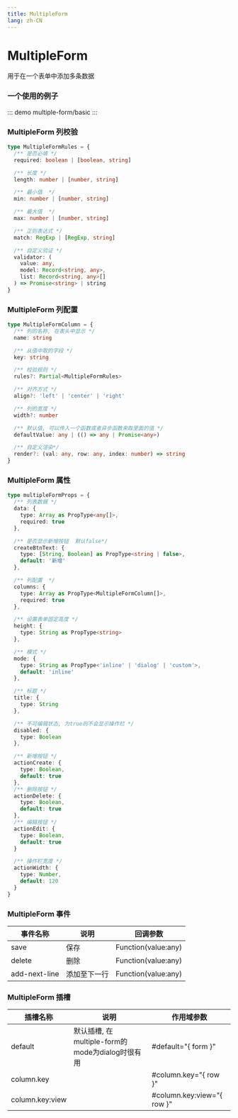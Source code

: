 ```yaml
---
title: MultipleForm
lang: zh-CN
---
```


# MultipleForm

用于在一个表单中添加多条数据

### 一个使用的例子

::: demo
multiple-form/basic
:::

### MultipleForm 列校验

```ts
type MultipleFormRules = {
  /** 是否必填 */
  required: boolean | [boolean, string]

  /** 长度 */
  length: number | [number, string]

  /** 最小值  */
  min: number | [number, string]

  /** 最大值  */
  max: number | [number, string]

  /** 正则表达式 */
  match: RegExp | [RegExp, string]

  /** 自定义验证 */
  validator: (
    value: any,
    model: Record<string, any>,
    list: Record<string, any>[]
  ) => Promise<string> | string
}
```

### MultipleForm 列配置

```ts
type MultipleFormColumn = {
  /** 列的名称, 在表头中显示 */
  name: string

  /** 从值中取的字段 */
  key: string

  /** 校验规则 */
  rules?: Partial<MultipleFormRules>

  /** 对齐方式 */
  align?: 'left' | 'center' | 'right'

  /** 列的宽度 */
  width?: number

  /** 默认值, 可以传入一个函数或者异步函数来取里面的值 */
  defaultValue: any | (() => any | Promise<any>)

  /** 自定义渲染*/
  render?: (val: any, row: any, index: number) => string
}
```

### MultipleForm 属性

```ts
type multipleFormProps = {
  /** 列表数据 */
  data: {
    type: Array as PropType<any[]>,
    required: true
  },

  /** 是否显示新增按钮  默认false*/
  createBtnText: {
    type: [String, Boolean] as PropType<string | false>,
    default: '新增'
  },

  /** 列配置  */
  columns: {
    type: Array as PropType<MultipleFormColumn[]>,
    required: true
  },

  /** 设置表单固定高度 */
  height: {
    type: String as PropType<string>
  },

  /** 模式 */
  mode: {
    type: String as PropType<'inline' | 'dialog' | 'custom'>,
    default: 'inline'
  },

  /** 标题 */
  title: {
    type: String
  },

  /** 不可编辑状态, 为true则不会显示操作栏 */
  disabled: {
    type: Boolean
  },

  /** 新增按钮 */
  actionCreate: {
    type: Boolean,
    default: true
  },
  /** 删除按钮 */
  actionDelete: {
    type: Boolean,
    default: true
  },
  /** 编辑按钮 */
  actionEdit: {
    type: Boolean,
    default: true
  }

  /** 操作栏宽度 */
  actionWidth: {
    type: Number,
    default: 120
  }
}
```

### MultipleForm 事件

| 事件名称          | 说明                         | 回调参数                                                   |
| --------------- | ---------------------------- | ---------------------------------------------------------- |
| save            | 保存                         | Function(value:any) |
| delete          | 删除                         | Function(value:any) |
| add-next-line   | 添加至下一行                   | Function(value:any) |

### MultipleForm 插槽

| 插槽名称          | 说明                         | 作用域参数                                                   |
| --------------- | ---------------------------- | ---------------------------------------------------------- |
| default            | 默认插槽, 在 multiple-form的mode为dialog时很有用                         | #default="{ form }" |
| column.key          |                          | #column.key="{ row }" |
| column.key:view          |                          | #column.key:view="{ row }" |


